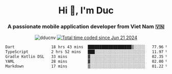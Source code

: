 <h1 align="center">
  Hi 👋, I'm  Duc</h1>
<h3 align="center">A passionate mobile application developer from Viet Nam 🇻🇳</h3>  
  
<p align="center"> <img src="https://komarev.com/ghpvc/?username=dducnv&label=Profile%20views&color=0e75b6&style=flat" alt="dducnv" /> 
<a href="https://wakatime.com/@4d2a2cd9-1bcb-4dd1-84a4-dce128a35137"><img src="https://wakatime.com/badge/user/4d2a2cd9-1bcb-4dd1-84a4-dce128a35137.svg" alt="Total time coded since Jun 21 2024" /></a>
</p>  

<div align="center">
  <!--START_SECTION:waka-->

```txt
Dart                18 hrs 43 mins  ███████████████████▒░░░░░   77.96 %
TypeScript          2 hrs 52 mins   ███░░░░░░░░░░░░░░░░░░░░░░   11.97 %
Gradle Kotlin DSL   33 mins         ▓░░░░░░░░░░░░░░░░░░░░░░░░   02.35 %
YAML                28 mins         ▓░░░░░░░░░░░░░░░░░░░░░░░░   02.00 %
Markdown            17 mins         ▒░░░░░░░░░░░░░░░░░░░░░░░░   01.22 %
```

<!--END_SECTION:waka-->
</div>




  
